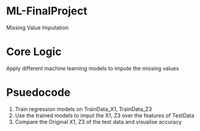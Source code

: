# ML-FinalProject
Missing Value Imputation

# Core Logic
Apply different machine learning models to impute the missing values

# Psuedocode
1. Train regression models on TrainData_X1, TrainData_Z3
2. Use the trained models to imput the X1, Z3 over the features of TestData
3. Compare the Original X1, Z3 of the test data and visualise accuracy

